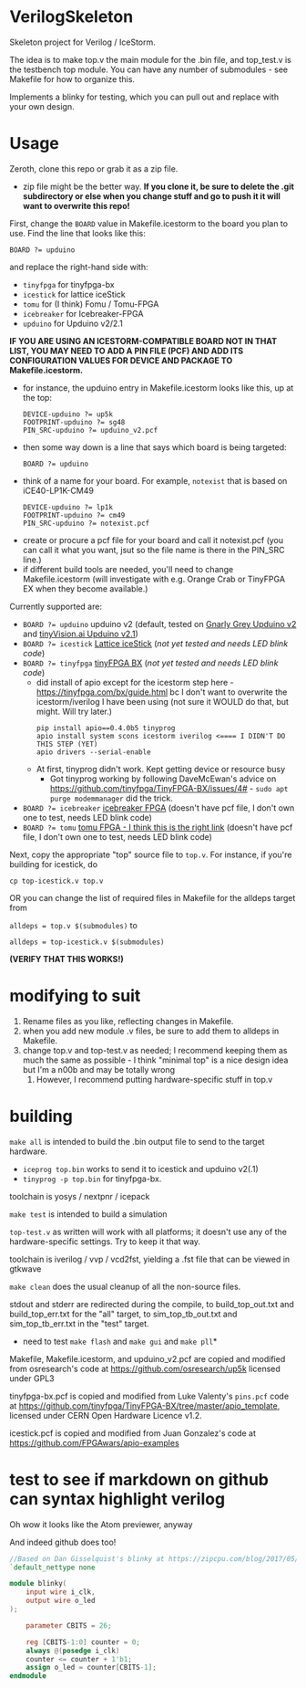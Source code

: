 # VerilogSkeleton

Skeleton project for Verilog / IceStorm.

The idea is to make top.v the main module for the .bin file, and top_test.v is the testbench top module. You can have any number of submodules - see Makefile for how to organize this.

Implements a blinky for testing, which you can pull out and replace with your own design.

# Usage

Zeroth, clone this repo or grab it as a zip file.
* zip file might be the better way. **If you clone it, be sure to delete the .git subdirectory or else when you change stuff and go to push it it will want to overwrite this repo!**

First, change the `BOARD` value in Makefile.icestorm to the board you plan to use. Find the line that looks like this:

```
BOARD ?= upduino
```

and replace the right-hand side with:
* `tinyfpga` for tinyfpga-bx
* `icestick` for lattice iceStick
* `tomu` for (I think) Fomu / Tomu-FPGA
* `icebreaker` for Icebreaker-FPGA
* `upduino` for Upduino v2/2.1


**IF YOU ARE USING AN ICESTORM-COMPATIBLE BOARD NOT IN THAT LIST, YOU MAY NEED TO ADD A PIN FILE (PCF) AND ADD ITS CONFIGURATION VALUES FOR DEVICE AND PACKAGE TO Makefile.icestorm.**
* for instance, the upduino entry in Makefile.icestorm looks like this, up at the top:
    ```
    DEVICE-upduino ?= up5k
    FOOTPRINT-upduino ?= sg48
    PIN_SRC-upduino ?= upduino_v2.pcf
    ```
* then some way down is a line that says which board is being targeted:
    ```
    BOARD ?= upduino
    ```
* think of a name for your board. For example, `notexist` that is based on iCE40-LP1K-CM49
    ```
    DEVICE-upduino ?= lp1k
    FOOTPRINT-upduino ?= cm49
    PIN_SRC-upduino ?= notexist.pcf
    ```
* create or procure a pcf file for your board and call it notexist.pcf (you can call it what you want, jsut so the file name is there in the PIN_SRC line.)
* if different build tools are needed, you'll need to change Makefile.icestorm (will investigate with e.g. Orange Crab or TinyFPGA EX when they become available.)

Currently supported are:
* `BOARD ?= upduino` upduino v2 (default, tested on [Gnarly Grey Upduino v2](http://www.gnarlygrey.com/) and [tinyVision.ai Upduino v2.1](https://www.tindie.com/products/tinyvision_ai/upduino-v21-low-cost-fpga-board/))
* `BOARD ?= icestick` [Lattice iceStick](http://www.latticesemi.com/icestick) (*not yet tested and needs LED blink code*)
* `BOARD ?= tinyfpga` [tinyFPGA BX](https://www.crowdsupply.com/tinyfpga/tinyfpga-bx) (*not yet tested and needs LED blink code*)
    * did install of apio except for the icestorm step here - https://tinyfpga.com/bx/guide.html bc I don't want to overwrite the icestorm/iverilog I have been using (not sure it WOULD do that, but might. Will try later.)
        ```
        pip install apio==0.4.0b5 tinyprog
        apio install system scons icestorm iverilog <==== I DIDN'T DO THIS STEP (YET)
        apio drivers --serial-enable    
        ```
    * At first, tinyprog didn't work. Kept getting device or resource busy
        * Got tinyprog working by following DaveMcEwan's advice on https://github.com/tinyfpga/TinyFPGA-BX/issues/4# - `sudo apt purge modemmanager` did the trick.
* `BOARD ?= icebreaker` [icebreaker FPGA](https://www.crowdsupply.com/1bitsquared/icebreaker-fpga) (doesn't have pcf file, I don't own one to test, needs LED blink code)
* `BOARD ?= tomu` [tomu FPGA - I think this is the right link](https://www.crowdsupply.com/sutajio-kosagi/fomu) (doesn't have pcf file, I don't own one to test, needs LED blink code)

Next, copy the appropriate "top" source file to `top.v`. For instance, if you're building for icestick, do

`cp top-icestick.v top.v`

OR you can change the list of required files in Makefile for the alldeps target from

`alldeps = top.v $(submodules)` to

`alldeps = top-icestick.v $(submodules)`

**(VERIFY THAT THIS WORKS!)**

# modifying to suit

1. Rename files as you like, reflecting changes in Makefile.
1. when you add new module .v files, be sure to add them to alldeps in Makefile.
1. change top.v and top-test.v as needed; I recommend keeping them as much the same as possible - I think "minimal top" is a nice design idea but I'm a n00b and may be totally wrong
    1. However, I recommend putting hardware-specific stuff in top.v 

# building

`make all` is intended to build the .bin output file to send to the target hardware. 
* `iceprog top.bin` works to send it to icestick and upduino v2(.1)
* `tinyprog -p top.bin` for tinyfpga-bx.

toolchain is yosys / nextpnr / icepack

`make test` is intended to build a simulation

`top-test.v` as written will work with all platforms; it doesn't use any of the hardware-specific settings. Try to keep it that way.

toolchain is iverilog / vvp / vcd2fst, yielding a .fst file that can be viewed in gtkwave

`make clean` does the usual cleanup of all the non-source files.

stdout and stderr are redirected during the compile, to build_top_out.txt and build_top_err.txt for the "all" target, to sim_top_tb_out.txt and sim_top_tb_err.txt in the "test" target.

* need to test `make flash` and `make gui` and `make pll`*

Makefile, Makefile.icestorm, and upduino_v2.pcf are copied and modified from osresearch's code at https://github.com/osresearch/up5k licensed under GPL3

tinyfpga-bx.pcf is copied and modified from Luke Valenty's `pins.pcf` code at https://github.com/tinyfpga/TinyFPGA-BX/tree/master/apio_template, licensed under CERN Open Hardware Licence v1.2. 

icestick.pcf is copied and modified from Juan Gonzalez's code at https://github.com/FPGAwars/apio-examples


# test to see if markdown on github can syntax highlight verilog

Oh wow it looks like the Atom previewer, anyway

And indeed github does too!

```verilog
//Based on Dan Gisselquist's blinky at https://zipcpu.com/blog/2017/05/19/blinky.html
`default_nettype none

module blinky(
    input wire i_clk,
    output wire o_led
);

    parameter CBITS = 26;

    reg	[CBITS-1:0]	counter = 0;
    always @(posedge i_clk)
    counter <= counter + 1'b1;
    assign o_led = counter[CBITS-1];
endmodule
```

